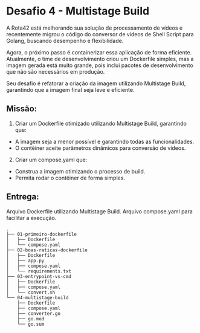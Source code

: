 # Desafio 4 - Multistage Build

A Rota42 está melhorando sua solução de processamento de vídeos e recentemente migrou o código do conversor de vídeos de Shell Script para Golang, buscando desempenho e flexibilidade.

Agora, o próximo passo é containerizar essa aplicação de forma eficiente. Atualmente, o time de desenvolvimento criou um Dockerfile simples, mas a imagem gerada está muito grande, pois inclui pacotes de desenvolvimento que não são necessários em produção.

Seu desafio é refatorar a criação da imagem utilizando Multistage Build, garantindo que a imagem final seja leve e eficiente.

## Missão:

1. Criar um Dockerfile otimizado utilizando Multistage Build, garantindo que:
- A imagem seja a menor possível e garantindo todas as funcionalidades.
- O contêiner aceite parâmetros dinâmicos para conversão de vídeos.
2. Criar um compose.yaml que:
- Construa a imagem otimizando o processo de build.
- Permita rodar o contêiner de forma simples.

## Entrega:

Arquivo Dockerfile utilizando Multistage Build.
Arquivo compose.yaml para facilitar a execução.

```text
.
├── 01-primeiro-dockerfile
│   ├── Dockerfile
│   └── compose.yaml
├── 02-boas-raticas-dockerfile
│   ├── Dockerfile
│   ├── app.py
│   ├── compose.yaml
│   └── requirements.txt
├── 03-entrypoint-vs-cmd
│   ├── Dockerfile
│   ├── compose.yaml
│   └── convert.sh
└── 04-multistage-build
    ├── Dockerfile
    ├── compose.yaml
    ├── converter.go
    ├── go.mod
    └── go.sum
```